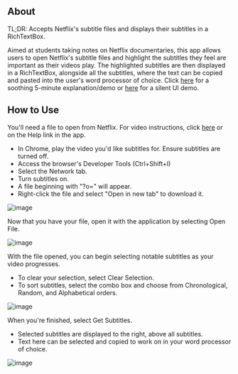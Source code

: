 ## About

TL;DR: Accepts Netflix's subtitle files and displays their subtitles in a RichTextBox.

Aimed at students taking notes on Netflix documentaries, this app allows users to open Netflix's subtitle files and highlight the subtitles they feel are important as their videos play. The highlighted subtitles are then displayed in a RichTextBox, alongside all the subtitles, where the text can be copied and pasted into the user's word processor of choice. Click [here](https://youtu.be/k7dmjbZew_I) for a soothing 5-minute explanation/demo or [here](https://youtu.be/sYYzmlp5SRY) for a silent UI demo.

## How to Use

You'll need a file to open from Netflix. For video instructions, click [here](https://youtu.be/ZxjZbvVSSG4) or on the Help link in the app.
-	In Chrome, play the video you'd like subtitles for. Ensure subtitles are turned off.
-	Access the browser's Developer Tools (Ctrl+Shift+I)
-	Select the Network tab.
-	Turn subtitles on.
-	A file beginning with "?o=" will appear.
-	Right-click the file and select "Open in new tab" to download it.

![image](https://user-images.githubusercontent.com/84937675/165640118-051e7c1d-112a-4ee6-997d-3b510af5c3cf.png)

Now that you have your file, open it with the application by selecting Open File.

![image](https://user-images.githubusercontent.com/84937675/165640140-87296d69-4af8-4205-9f09-b86dc488dc06.png)

With the file opened, you can begin selecting notable subtitles as your video progresses.
-	To clear your selection, select Clear Selection.
-	To sort subtitles, select the combo box and choose from Chronological, Random, and Alphabetical orders.

![image](https://user-images.githubusercontent.com/84937675/165640179-7b88c03e-9402-4155-b0f6-7b99abef4488.png)

When you're finished, select Get Subtitles. 
-	Selected subtitles are displayed to the right, above all subtitles.
-	Text here can be selected and copied to work on in your word processor of choice.

![image](https://user-images.githubusercontent.com/84937675/165640195-ddfb334f-f958-4752-937f-8634ca563005.png)
